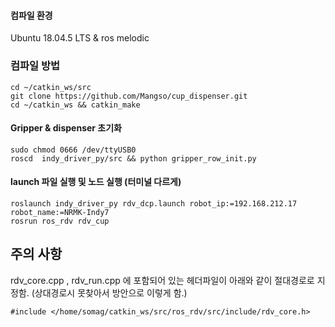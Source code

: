 #### 컴파일 환경

  Ubuntu 18.04.5 LTS & ros melodic


### 컴파일 방법

```
cd ~/catkin_ws/src
git clone https://github.com/Mangso/cup_dispenser.git
cd ~/catkin_ws && catkin_make
```

#### Gripper & dispenser 초기화

```
sudo chmod 0666 /dev/ttyUSB0
roscd  indy_driver_py/src && python gripper_row_init.py
```

#### launch 파일 실행 및 노드 실행 (터미널 다르게)

```
roslaunch indy_driver_py rdv_dcp.launch robot_ip:=192.168.212.17 robot_name:=NRMK-Indy7
rosrun ros_rdv rdv_cup
```


## 주의 사항

rdv_core.cpp , rdv_run.cpp 에 포함되어 있는 헤더파일이 아래와 같이 절대경로로 지정함. 
(상대경로시 못찾아서 방안으로 이렇게 함.)

```
#include </home/somag/catkin_ws/src/ros_rdv/src/include/rdv_core.h>
```
